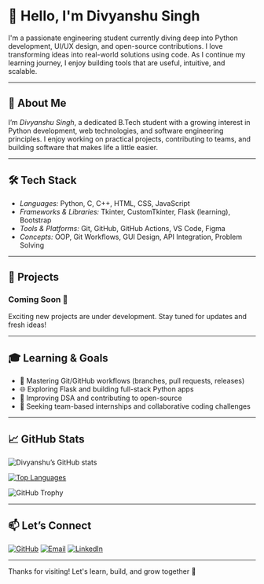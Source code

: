 # 👋 Hello, I'm Divyanshu Singh

I'm a passionate engineering student currently diving deep into Python development, UI/UX design, and open-source contributions. I love transforming ideas into real-world solutions using code. As I continue my learning journey, I enjoy building tools that are useful, intuitive, and scalable.

---

## 📖 About Me  
I’m *Divyanshu Singh*, a dedicated B.Tech student with a growing interest in Python development, web technologies, and software engineering principles. I enjoy working on practical projects, contributing to teams, and building software that makes life a little easier.

---

## 🛠 Tech Stack  
- *Languages:* Python, C, C++, HTML, CSS, JavaScript  
- *Frameworks & Libraries:* Tkinter, CustomTkinter, Flask (learning), Bootstrap  
- *Tools & Platforms:* Git, GitHub, GitHub Actions, VS Code, Figma  
- *Concepts:* OOP, Git Workflows, GUI Design, API Integration, Problem Solving

---

## 🚀 Projects  
### Coming Soon 🚧  
Exciting new projects are under development. Stay tuned for updates and fresh ideas!

---

## 🎓 Learning & Goals  
- 🔁 Mastering Git/GitHub workflows (branches, pull requests, releases)  
- 🌐 Exploring Flask and building full-stack Python apps  
- 🧠 Improving DSA and contributing to open-source  
- 💬 Seeking team-based internships and collaborative coding challenges

---

## 📈 GitHub Stats

![Divyanshu’s GitHub stats](https://github-readme-stats.vercel.app/api?username=DivyanshuSingh991&show_icons=true&theme=radical)

[![Top Languages](https://github-readme-stats.vercel.app/api/top-langs/?username=DivyanshuSingh991&layout=compact&theme=vision-friendly-dark)](https://github.com/anuraghazra/github-readme-stats)

![GitHub Trophy](https://github-profile-trophy.vercel.app/?username=DivyanshuSingh991&theme=gruvbox&row=1&column=3)

---

## 📫 Let’s Connect

[![GitHub](https://img.shields.io/badge/-GitHub-181717?style=flat&logo=github&logoColor=white)](https://github.com/DivyanshuSingh991)  [![Email](https://img.shields.io/badge/-Email-D14836?style=flat&logo=gmail&logoColor=white)](mailto:divyanshusingh991991@gmail.com)  [![LinkedIn](https://img.shields.io/badge/-LinkedIn-0A66C2?style=flat&logo=linkedin&logoColor=white)](https://www.linkedin.com/in/divyanshu-singh-386940336/)

---

Thanks for visiting! Let's learn, build, and grow together 🚀

